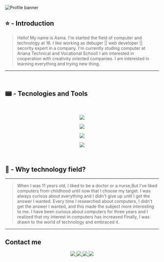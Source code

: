 ![Profile banner](https://i.imgur.com/VNP2tTx.gif)
<br>
## ⭐ - Introduction
> Hello! My name is Asma.
> I'm started the field of computer and technology at 16.
> I like working as debuger || web developer || secority expert in a company.
> I'm currently studing computer at Ariana Technical and Vocational School!
> I am interested in cooperation with creativity oriented companies.
> I am interested in learning everything and trying new thing. 
---
<br>

## 📟 - Tecnologies and Tools
<br>
<p align="center">
  <a href="https://skillicons.dev">
    <img src="https://skillicons.dev/icons?i=git,cs,html,github,visualstudio" />
  </a>
</p>
<p align="center">
  <a href="https://skillicons.dev">
    <img src="https://skillicons.dev/icons?i=vscode,ai,pycharm,css,figma" />
  </a>
</p>
<p align="center">
  <a href="https://skillicons.dev">
    <img src="https://skillicons.dev/icons?i=ae,bootstrap,codepen,kali,js" />
  </a>
</p>
<p align="center">
  <a href="https://skillicons.dev">
    <img src="https://skillicons.dev/icons?i=ps,windows" />
  </a>
</p>
  </a>
</p>
<br>

## 🤔 - Why technology field?

---
> When I was 11 years old, I liked to be a doctor or a nurse,But I've liked computers from childhood until now that I choose my target.
I was always curious about everything and I didn't give up until I get the answer I wanted. Every time I researched about computers,
> I didn't get the answer I wanted, and this made the subject more interesting to me.
> I have been curious about computers for three years and I realized that my interest in computers has increased
> Finally, I was drawn to the world of technology and embraced it.
---

## Contact me
<p align="center">
   <a href="https://stackoverflow.com/users/22448256/asma-jamshidian">
    <img src="https://skillicons.dev/icons?i=stackoverflow" />
  </a>
  </a>
  <a href="mailto:jamshidiana154@gmail.com">
    <img src="https://skillicons.dev/icons?i=gmail"/>
  </a>
  <a href="https://discord.com/channels/@me">
    <img src="https://skillicons.dev/icons?i=discord"/><a href="https://www.linkedin.com/in/asma-jamshidian-b5a458292/">     
  <img src="https://skillicons.dev/icons?i=linkedin" />
    
  </a> 
  </a>
</p>







 



